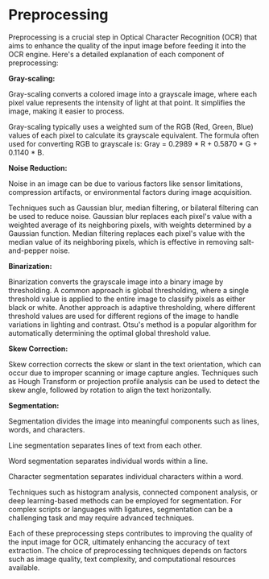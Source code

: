# Preprocessing

Preprocessing is a crucial step in Optical Character Recognition (OCR) that aims to enhance the quality of the input image before feeding it into the OCR engine. Here's a detailed explanation of each component of preprocessing:

**Gray-scaling:**

Gray-scaling converts a colored image into a grayscale image, where each pixel value represents the intensity of light at that point. It simplifies the image, making it easier to process.

Gray-scaling typically uses a weighted sum of the RGB (Red, Green, Blue) values of each pixel to calculate its grayscale equivalent.
The formula often used for converting RGB to grayscale is: Gray = 0.2989 * R + 0.5870 * G + 0.1140 * B.

**Noise Reduction:**

Noise in an image can be due to various factors like sensor limitations, compression artifacts, or environmental factors during image acquisition.

Techniques such as Gaussian blur, median filtering, or bilateral filtering can be used to reduce noise. Gaussian blur replaces each pixel's value with a weighted average of its neighboring pixels, with weights determined by a Gaussian function.
Median filtering replaces each pixel's value with the median value of its neighboring pixels, which is effective in removing salt-and-pepper noise.

**Binarization:**

Binarization converts the grayscale image into a binary image by thresholding.
A common approach is global thresholding, where a single threshold value is applied to the entire image to classify pixels as either black or white.
Another approach is adaptive thresholding, where different threshold values are used for different regions of the image to handle variations in lighting and contrast.
Otsu's method is a popular algorithm for automatically determining the optimal global threshold value.

**Skew Correction:**

Skew correction corrects the skew or slant in the text orientation, which can occur due to improper scanning or image capture angles.
Techniques such as Hough Transform or projection profile analysis can be used to detect the skew angle, followed by rotation to align the text horizontally.

**Segmentation:**

Segmentation divides the image into meaningful components such as lines, words, and characters.

Line segmentation separates lines of text from each other.

Word segmentation separates individual words within a line.

Character segmentation separates individual characters within a word.

Techniques such as histogram analysis, connected component analysis, or deep learning-based methods can be employed for segmentation.
For complex scripts or languages with ligatures, segmentation can be a challenging task and may require advanced techniques.

Each of these preprocessing steps contributes to improving the quality of the input image for OCR, ultimately enhancing the accuracy of text extraction. The choice of preprocessing techniques depends on factors such as image quality, text complexity, and computational resources available.
